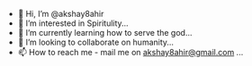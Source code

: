 - 👋 Hi, I’m @akshay8ahir
- 👀 I’m interested in Spiritulity...
- 🌱 I’m currently learning how to serve the god...
- 💞️ I’m looking to collaborate on humanity...
- 📫 How to reach me - mail me on akshay8ahir@gmail.com ...

<!---
akshay8ahir/akshay8ahir is a ✨ special ✨ repository because its `README.md` (this file) appears on your GitHub profile.
You can click the Preview link to take a look at your changes.
--->
